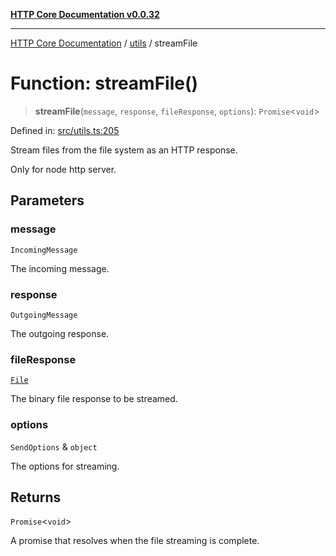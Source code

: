 [**HTTP Core Documentation v0.0.32**](../../README.md)

***

[HTTP Core Documentation](../../modules.md) / [utils](../README.md) / streamFile

# Function: streamFile()

> **streamFile**(`message`, `response`, `fileResponse`, `options`): `Promise`\<`void`\>

Defined in: [src/utils.ts:205](https://github.com/stonemjs/http-core/blob/680e946aeb5100b42b4836417719aba730586478/src/utils.ts#L205)

Stream files from the file system as an HTTP response.

Only for node http server.

## Parameters

### message

`IncomingMessage`

The incoming message.

### response

`OutgoingMessage`

The outgoing response.

### fileResponse

[`File`](../../file/File/classes/File.md)

The binary file response to be streamed.

### options

`SendOptions` & `object`

The options for streaming.

## Returns

`Promise`\<`void`\>

A promise that resolves when the file streaming is complete.
